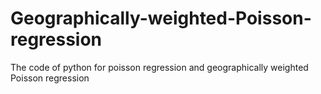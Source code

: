 # Geographically-weighted-Poisson-regression
The code of python for poisson regression and geographically weighted Poisson regression

